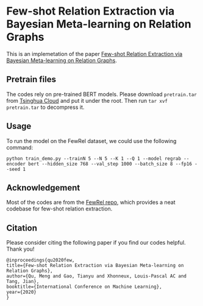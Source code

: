 # Few-shot Relation Extraction via Bayesian Meta-learning on Relation Graphs

This is an implemetation of the paper [Few-shot Relation Extraction via Bayesian Meta-learning on Relation Graphs](https://arxiv.org/abs/2007.02387).

## Pretrain files

The codes rely on pre-trained BERT models. Please download `pretrain.tar` from [Tsinghua Cloud](https://cloud.tsinghua.edu.cn/f/58f57bda00eb40be8d10/?dl=1) and put it under the root. Then run `tar xvf pretrain.tar` to decompress it.

## Usage

To run the model on the FewRel dataset, we could use the following command:
```
python train_demo.py --trainN 5 --N 5 --K 1 --Q 1 --model regrab --encoder bert --hidden_size 768 --val_step 1000 --batch_size 8 --fp16 --seed 1
```

## Acknowledgement

Most of the codes are from the [FewRel repo](https://github.com/thunlp/FewRel), which provides a neat codebase for few-shot relation extraction.

## Citation

Please consider citing the following paper if you find our codes helpful. Thank you!
```
@inproceedings{qu2020few,
title={Few-shot Relation Extraction via Bayesian Meta-learning on Relation Graphs},
author={Qu, Meng and Gao, Tianyu and Xhonneux, Louis-Pascal AC and Tang, Jian},
booktitle={International Conference on Machine Learning},
year={2020}
}
```
